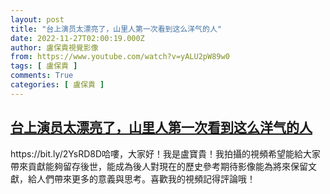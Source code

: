 ```yaml
---
layout: post
title: "台上演员太漂亮了，山里人第一次看到这么洋气的人"
date: 2022-11-27T02:00:19.000Z
author: 盧保貴視覺影像
from: https://www.youtube.com/watch?v=yALU2pW89w0
tags: [ 盧保貴 ]
comments: True
categories: [ 盧保貴 ]
---
```

<!--1669514419000-->
[台上演员太漂亮了，山里人第一次看到这么洋气的人](https://www.youtube.com/watch?v=yALU2pW89w0)
------

<div>
https://bit.ly/2YsRD8D哈嘍，大家好！我是盧寶貴！我拍攝的視頻希望能給大家帶來貢獻能夠留存後世，能成為後人對現在的歷史參考期待影像能為將來保留文獻，給人們帶來更多的意義與思考。喜歡我的視頻記得評論哦！
</div>
